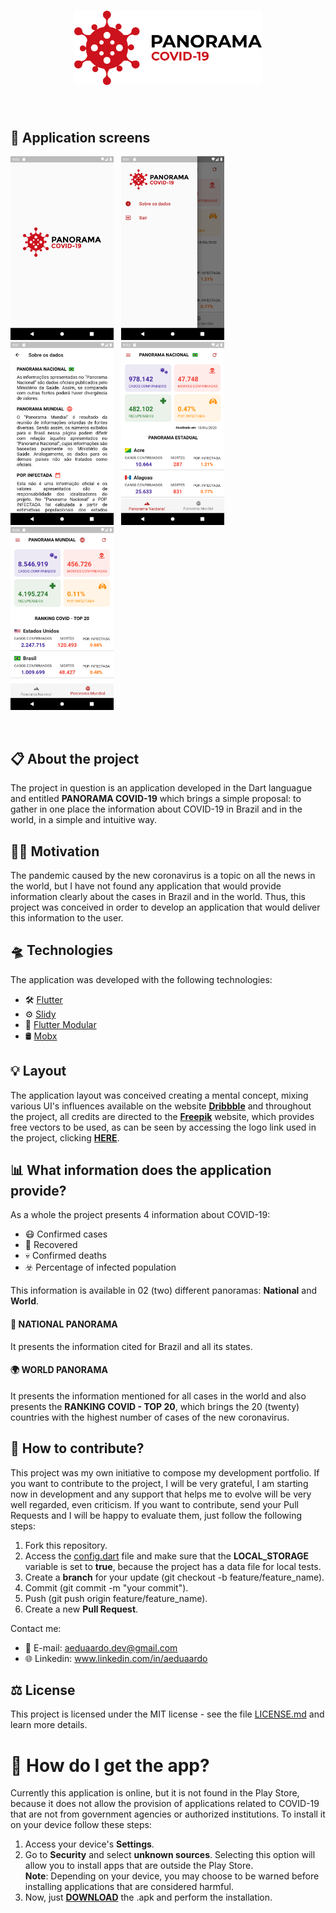<h1 align="center">
<img src = 'assets/images/newLogo.png' width = '300' class="center"> 
</h1>
&nbsp;&nbsp;

## 📱 Application screens

<img src = 'screenshots/IMG_01.png' width = '165'> &nbsp;
<img src = 'screenshots/IMG_02.png' width = '165'> &nbsp;
<img src = 'screenshots/IMG_03.png' width = '165'> &nbsp;
<img src = 'screenshots/IMG_04.png' width = '165'> &nbsp;
<img src = 'screenshots/IMG_05.png' width = '165'>

&nbsp;&nbsp;&nbsp;

## 📋 About the project

The project in question is an application developed in the Dart languague and entitled **PANORAMA COVID-19** which brings a simple proposal: to gather in one place the information about COVID-19 in Brazil and in the world, in a simple and intuitive way.



## 💪🏼 Motivation

The pandemic caused by the new coronavirus is a topic on all the news in the world, but I have not found any application that would provide information clearly about the cases in Brazil and in the world. Thus, this project was conceived in order to develop an application that would deliver this information to the user.


## 🛸 Technologies
The application was developed with the following technologies:

* 🛠  [Flutter](https://flutter.dev/)
* ⚙️ [Slidy](https://github.com/Flutterando/slidy)
* 💎 [Flutter Modular](https://github.com/Flutterando/modular)
* 🛢 [Mobx](https://pub.dev/packages/mobx)
 

## 💡 Layout
The application layout was conceived creating a mental concept, mixing various UI's influences available on the website [**Dribbble**](https://dribbble.com/) and throughout the project, all credits are directed to the  [**Freepik**](https://www.freepik.com/) website, which provides free vectors to be used, as can be seen by accessing the logo link used in the project, clicking [**HERE**](https://www.freepik.com/free-vector/coronavirus-logo-concept_7607473.htm#page=1&query=covid-19%20logo&position=24).



## 📊 What information does the application provide? 
As a whole the project presents 4 information about COVID-19:

* 😷 Confirmed cases 
* 🥳 Recovered
* 💀 Confirmed deaths
* ☣️ Percentage of infected population  

This information is available in 02 (two) different panoramas: **National** and **World**.

#### 🌴 NATIONAL PANORAMA
It presents the information cited for Brazil and all its states.  

#### 🌍 WORLD PANORAMA
It presents the information mentioned for all cases in the world and also presents the **RANKING COVID - TOP 20**, which brings the 20 (twenty) countries with the highest number of cases of the new coronavirus.

## 🧱 How to contribute?
This project was my own initiative to compose my development portfolio. If you want to contribute to the project, I will be very grateful, I am starting now in development and any support that helps me to evolve will be very well regarded, even criticism. If you want to contribute, send your Pull Requests and I will be happy to evaluate them, just follow the following steps:


1. Fork this repository.
2. Access the [config.dart](\lib\app\shared\config.dart) file and make sure that the **LOCAL_STORAGE** variable is set to **true**, because the project has a data file for local tests.  
3. Create a **branch** for your update (git checkout -b feature/feature_name).
4. Commit (git commit -m "your commit").
5. Push (git push origin feature/feature_name).
6. Create a new **Pull Request**.

Contact me:

* 📧 E-mail: aeduaardo.dev@gmail.com
* 🌐 Linkedin: www.linkedin.com/in/aeduaardo  


## ⚖️ License
This project is licensed under the MIT license - see the file [LICENSE.md]() and learn more details. 


# 📲 How do I get the app?
Currently this application is online, but it is not found in the Play Store, because it does not allow the provision of applications related to COVID-19 that are not from government agencies or authorized institutions. To install it on your device follow these steps:

1. Access your device's **Settings**.
2. Go to **Security** and select **unknown sources**. Selecting this option will allow you to install apps that are outside the Play Store.  
**Note**: Depending on your device, you may choose to be warned before installing applications that are considered harmful.
3. Now, just [**DOWNLOAD**](https://bit.ly/PANORAMACOVID19) the .apk and perform the installation.